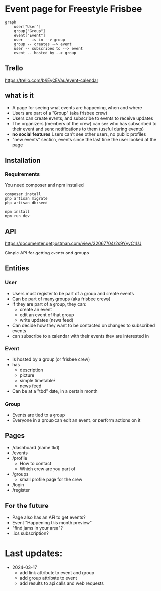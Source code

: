 # Event page for Freestyle Frisbee

```mermaid
graph
	user["User"]
	group["Group"]
	event["Event"]
	user -- is in --> group
	group -- creates --> event
	user -- subscribes to --> event
	event -- hosted by --> group
```

## Trello
https://trello.com/b/iEyCEVau/event-calendar

## what is it
- A page for seeing what events are happening, when and where
- Users are part of a "Group" (aka frisbee crew)
- Users can create events, and subscribe to events to receive updates
- The organizers (members of the crew) can see who has subscribed to their event and send notifications to them (useful during events)
- **no social features** Users can't see other users, no public profiles
- "new events" section, events since the last time the user looked at the page

## Installation

### Requirements
You need composer and npm installed
```
composer install
php artisan migrate
php artisan db:seed

npm install
npm run dev
```


## API
https://documenter.getpostman.com/view/32067704/2s9YyvC1LU

Simple API for getting events and groups

## Entities

### User
- Users must register to be part of a group and create events
- Can be part of many groups (aka frisbee crews)
- If they are part of a group, they can:
    - create an event
    - edit an event of that group
    - write updates (news feed)
- Can decide how they want to be contacted on changes to subscribed events
- can subscribe to a calendar with their events they are interested in

### Event
- Is hosted by a group (or frisbee crew)
- has
    - description
    - picture
    - simple timetable?
    - news feed
- Can be at a "tbd" date, in a certain month

### Group
- Events are tied to a group
- Everyone in a group can edit an event, or perform actions on it

## Pages
- /dashboard (name tbd)
- /events
- /profile
    - How to contact
    - Which crew are you part of
- /groups
    - small profile page for the crew
- /login
- /register

## For the future
- Page also has an API to get events?
- Event "Happening this month preview"
- "find jams in your area"?
- .ics subscription?

# Last updates:

- 2024-03-17
  - add link attribute to event and group
  - add group attribute to event
  - add results to api calls and web requests
